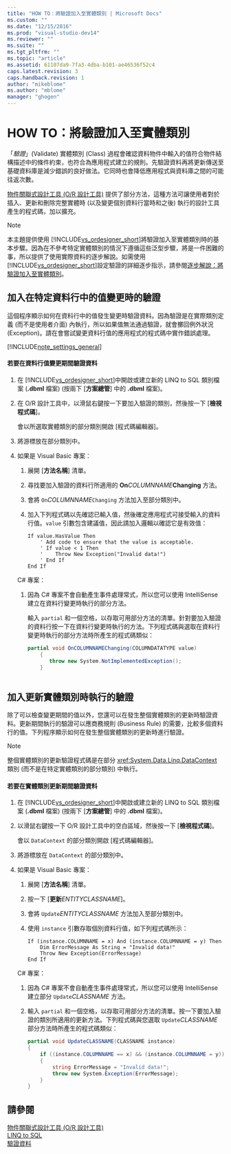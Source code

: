 ```yaml
---
title: "HOW TO：將驗證加入至實體類別 | Microsoft Docs"
ms.custom: ""
ms.date: "12/15/2016"
ms.prod: "visual-studio-dev14"
ms.reviewer: ""
ms.suite: ""
ms.tgt_pltfrm: ""
ms.topic: "article"
ms.assetid: 61107da9-7fa3-4dba-b101-ae46536f52c4
caps.latest.revision: 3
caps.handback.revision: 1
author: "mikeblome"
ms.author: "mblome"
manager: "ghogen"
---
```

# HOW TO：將驗證加入至實體類別
「*驗證*」\(Validate\) 實體類別 \(Class\) 過程會確認資料物件中輸入的值符合物件結構描述中的條件約束，也符合為應用程式建立的規則。先驗證資料再將更新傳送至基礎資料庫是減少錯誤的良好做法。它同時也會降低應用程式與資料庫之間的可能往返次數。  
  
 [物件關聯式設計工具 \(O\/R 設計工具\)](../data-tools/linq-to-sql-tools-in-visual-studio2.md) 提供了部分方法，這種方法可讓使用者對於插入、更新和刪除完整實體時 \(以及變更個別資料行當時和之後\) 執行的設計工具產生的程式碼，加以擴充。  
  
> [!NOTE]
>  本主題提供使用 [!INCLUDE[vs_ordesigner_short](../data-tools/includes/vs_ordesigner_short_md.md)]將驗證加入至實體類別時的基本步驟。因為在不參考特定實體類別的情況下遵循這些泛型步驟，將是一件困難的事，所以提供了使用實際資料的逐步解說。如需使用 [!INCLUDE[vs_ordesigner_short](../data-tools/includes/vs_ordesigner_short_md.md)]設定驗證的詳細逐步指示，請參閱[逐步解說：將驗證加入至實體類別](../Topic/Walkthrough:%20Adding%20Validation%20to%20Entity%20Classes.md)。  
  
## 加入在特定資料行中的值變更時的驗證  
 這個程序顯示如何在資料行中的值發生變更時驗證資料。因為驗證是在實際類別定義 \(而不是使用者介面\) 內執行，所以如果值無法通過驗證，就會擲回例外狀況 \(Exception\)。請在會嘗試變更資料行值的應用程式的程式碼中實作錯誤處理。  
  
 [!INCLUDE[note_settings_general](../data-tools/includes/note_settings_general_md.md)]  
  
#### 若要在資料行值變更期間驗證資料  
  
1.  在 [!INCLUDE[vs_ordesigner_short](../data-tools/includes/vs_ordesigner_short_md.md)]中開啟或建立新的 LINQ to SQL 類別檔案 \(**.dbml** 檔案\) \(按兩下 \[**方案總管**\] 中的 **.dbml** 檔案\)。  
  
2.  在 O\/R 設計工具中，以滑鼠右鍵按一下要加入驗證的類別，然後按一下 \[**檢視程式碼**\]。  
  
     會以所選取實體類別的部分類別開啟 \[程式碼編輯器\]。  
  
3.  將游標放在部分類別中。  
  
4.  如果是 Visual Basic 專案：  
  
    1.  展開 \[**方法名稱**\] 清單。  
  
    2.  尋找要加入驗證的資料行所適用的 **On***COLUMNNAME***Changing** 方法。  
  
    3.  會將 `On`*COLUMNNAME*`Changing` 方法加入至部分類別中。  
  
    4.  加入下列程式碼以先確認已輸入值，然後確定應用程式可接受輸入的資料行值。`value` 引數包含建議值，因此請加入邏輯以確認它是有效值：  
  
        ```vb#  
        If value.HasValue Then  
            ' Add code to ensure that the value is acceptable.  
            ' If value < 1 Then  
            '    Throw New Exception("Invalid data!")  
            ' End If  
        End If  
        ```  
  
     C\# 專案：  
  
    1.  因為 C\# 專案不會自動產生事件處理常式，所以您可以使用 IntelliSense 建立在資料行變更時執行的部分方法。  
  
         輸入 `partial` 和一個空格，以存取可用部分方法的清單。針對要加入驗證的資料行按一下在資料行變更時執行的方法。下列程式碼與選取在資料行變更時執行的部分方法時所產生的程式碼類似：  
  
        ```c#  
        partial void OnCOLUMNNAMEChanging(COLUMNDATATYPE value)  
            {  
               throw new System.NotImplementedException();  
            }  
  
        ```  
  
## 加入更新實體類別時執行的驗證  
 除了可以檢查變更期間的值以外，您還可以在發生整個實體類別的更新時驗證資料。更新期間執行的驗證可以應商務規則 \(Business Rule\) 的需要，比較多個資料行的值。下列程序顯示如何在發生整個實體類別的更新時進行驗證。  
  
> [!NOTE]
>  整個實體類別的更新驗證程式碼是在部分 <xref:System.Data.Linq.DataContext> 類別 \(而不是在特定實體類別的部分類別\) 中執行。  
  
#### 若要在實體類別更新期間驗證資料  
  
1.  在 [!INCLUDE[vs_ordesigner_short](../data-tools/includes/vs_ordesigner_short_md.md)]中開啟或建立新的 LINQ to SQL 類別檔案 \(**.dbml** 檔案\) \(按兩下 \[**方案總管**\] 中的 **.dbml** 檔案\)。  
  
2.  以滑鼠右鍵按一下 O\/R 設計工具中的空白區域，然後按一下 \[**檢視程式碼**\]。  
  
     會以 `DataContext` 的部分類別開啟 \[程式碼編輯器\]。  
  
3.  將游標放在 `DataContext` 的部分類別中。  
  
4.  如果是 Visual Basic 專案：  
  
    1.  展開 \[**方法名稱**\] 清單。  
  
    2.  按一下 \[**更新***ENTITYCLASSNAME*\]。  
  
    3.  會將 `Update`*ENTITYCLASSNAME* 方法加入至部分類別中。  
  
    4.  使用 `instance` 引數存取個別資料行值，如下列程式碼所示：  
  
        ```vb#  
        If (instance.COLUMNNAME = x) And (instance.COLUMNNAME = y) Then  
            Dim ErrorMessage As String = "Invalid data!"  
            Throw New Exception(ErrorMessage)  
        End If  
        ```  
  
     C\# 專案：  
  
    1.  因為 C\# 專案不會自動產生事件處理常式，所以您可以使用 IntelliSense 建立部分 `Update`*CLASSNAME* 方法。  
  
    2.  輸入 `partial` 和一個空格，以存取可用部分方法的清單。按一下要加入驗證的類別所適用的更新方法。下列程式碼與您選取 `Update`*CLASSNAME* 部分方法時所產生的程式碼類似：  
  
        ```c#  
        partial void UpdateCLASSNAME(CLASSNAME instance)  
        {  
            if ((instance.COLUMNNAME == x) && (instance.COLUMNNAME = y))  
            {  
                string ErrorMessage = "Invalid data!";  
                throw new System.Exception(ErrorMessage);  
            }  
        }  
        ```  
  
## 請參閱  
 [物件關聯式設計工具 \(O\/R 設計工具\)](../data-tools/linq-to-sql-tools-in-visual-studio2.md)   
 [LINQ to SQL](../Topic/LINQ%20to%20SQL.md)   
 [驗證資料](../Topic/Validating%20Data.md)